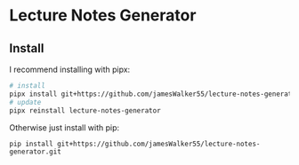 # Lecture Notes Generator

## Install

I recommend installing with pipx:

```bash
# install
pipx install git+https://github.com/jamesWalker55/lecture-notes-generator.git
# update
pipx reinstall lecture-notes-generator
```

Otherwise just install with pip:

```
pip install git+https://github.com/jamesWalker55/lecture-notes-generator.git
```

